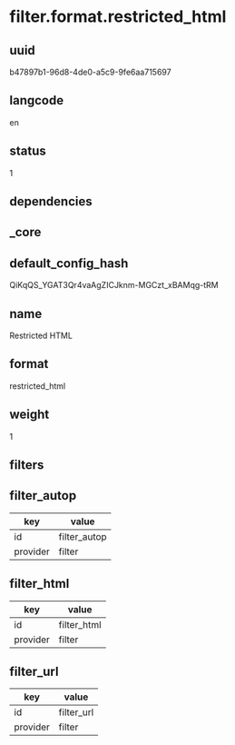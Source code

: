# filter.format.restricted_html

## uuid
b47897b1-96d8-4de0-a5c9-9fe6aa715697

## langcode
en

## status
1

## dependencies


## _core

## default_config_hash
QiKqQS_YGAT3Qr4vaAgZICJknm-MGCzt_xBAMqg-tRM

## name
Restricted HTML

## format
restricted_html

## weight
1

## filters

## filter_autop
|key|value|
|-|-|
|id|filter_autop|
|provider|filter|


## filter_html
|key|value|
|-|-|
|id|filter_html|
|provider|filter|


## filter_url
|key|value|
|-|-|
|id|filter_url|
|provider|filter|

